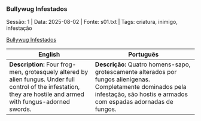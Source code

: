 ### Bullywug Infestados

Sessão: 1 | Data: 2025-08-02 | Fonte: s01.txt | Tags: criatura, inimigo, infestação

[Bullywug Infestados](bullywug_infestados.png)

| English | Português |
|---------|-----------|
| **Description:** Four frog-men, grotesquely altered by alien fungus. Under full control of the infestation, they are hostile and armed with fungus-adorned swords. | **Descrição:** Quatro homens-sapo, grotescamente alterados por fungos alienígenas. Completamente dominados pela infestação, são hostis e armados com espadas adornadas de fungos. |
